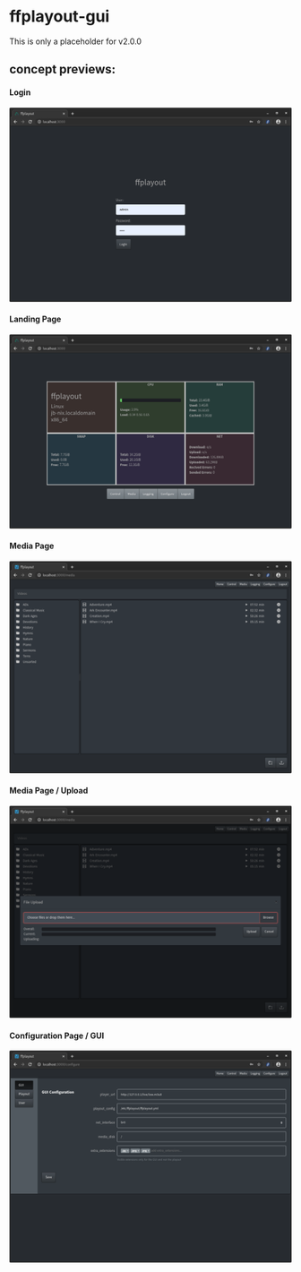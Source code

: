 ffplayout-gui
=====

This is only a placeholder for v2.0.0

## concept previews:

#### Login
![login](/docs/login.png)

#### Landing Page
![landing](/docs/landing-page.png)

#### Media Page
![landing](/docs/media.png)

#### Media Page / Upload
![landing](/docs/media-upload.png)

#### Configuration Page / GUI
![landing](/docs/config-gui.png)
